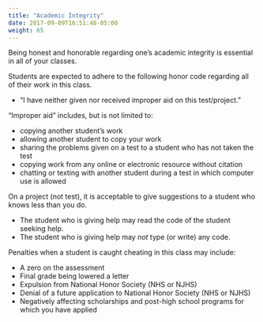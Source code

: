```yaml
---
title: "Academic Integrity"
date: 2017-09-09T16:51:48-05:00
weight: 65
---
```


Being honest and honorable regarding one’s academic integrity is
essential in all of your classes.

Students are expected to adhere to the following honor code regarding
all of their work in this class. 

*  “I have neither given nor received improper aid on this test/project.”
  
“Improper aid” includes, but is not limited to:

* copying another student’s work
* allowing another student to copy your work
* sharing the problems given on a test to a student who has not
    taken the test
* copying work from any online or electronic resource without citation
* chatting or texting with another student during a test in which
computer use is allowed

On a project (not test), it is acceptable to give suggestions to a
student who knows less than you do.

* The student who is giving help may read the code of the student
  seeking help.
* The student who is giving help may _not_ type (or write) any code. 

Penalties when a student is caught cheating in this class may include:        

*  A zero on the assessment
*  Final grade being lowered a letter
*  Expulsion from National Honor Society (NHS or NJHS)
*  Denial of a future application to National Honor Society (NHS or NJHS)
*  Negatively affecting scholarships and post-high school programs for
   which you have applied 
